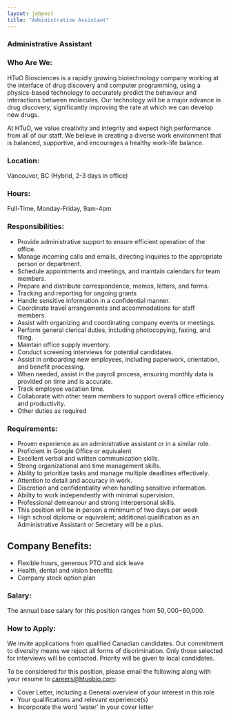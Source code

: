 ```yaml
---
layout: jobpost
title: "Administrative Assistant"
---
```



### Administrative Assistant

### Who Are We:
HTuO Biosciences is a rapidly growing biotechnology company working at the interface of drug discovery and computer programming, using a physics-based technology to accurately predict the behaviour and interactions between molecules. Our technology will be a major advance in drug discovery, significantly improving the rate at which we can develop new drugs.

At HTuO, we value creativity and integrity and expect high performance from all of our staff. We believe in creating a diverse work environment that is balanced, supportive, and encourages a healthy work-life balance.

### Location: 
Vancouver, BC (Hybrid, 2-3 days in office)

### Hours: 
Full-Time, Monday-Friday, 9am-4pm

### Responsibilities:
* Provide administrative support to ensure efficient operation of the office.
* Manage incoming calls and emails, directing inquiries to the appropriate person or department.
* Schedule appointments and meetings, and maintain calendars for team members.
* Prepare and distribute correspondence, memos, letters, and forms.
* Tracking and reporting for ongoing grants
* Handle sensitive information in a confidential manner.
* Coordinate travel arrangements and accommodations for staff members.
* Assist with organizing and coordinating company events or meetings.
* Perform general clerical duties, including photocopying, faxing, and filing.
* Maintain office supply inventory.
* Conduct screening interviews for potential candidates.
* Assist in onboarding new employees, including paperwork, orientation, and benefit processing. 
* When needed, assist in the payroll process, ensuring monthly data is provided on time and is accurate.
* Track employee vacation time. 
* Collaborate with other team members to support overall office efficiency and productivity.
* Other duties as required

### Requirements:
* Proven experience as an administrative assistant or in a similar role.
* Proficient in Google Office or equivalent
* Excellent verbal and written communication skills.
* Strong organizational and time management skills.
* Ability to prioritize tasks and manage multiple deadlines effectively.
* Attention to detail and accuracy in work.
* Discretion and confidentiality when handling sensitive information.
* Ability to work independently with minimal supervision.
* Professional demeanour and strong interpersonal skills.
* This position will be in person a minimum of two days per week
* High school diploma or equivalent; additional qualification as an Administrative Assistant or Secretary will be a plus.

## Company Benefits:
* Flexible hours, generous PTO and sick leave
* Health, dental and vision benefits
* Company stock option plan

### Salary: 
The annual base salary for this position ranges from $50,000-$60,000.

### How to Apply:
We invite applications from qualified Canadian candidates. Our commitment to diversity means we reject all forms of discrimination. Only those selected for interviews will be contacted. Priority will be given to local candidates.

To be considered for this position, please email the following along with your resume to careers@htuobio.com:
* Cover Letter, including a General overview of your interest in this role
* Your qualifications and relevant experience(s)
* Incorporate the word ‘water’ in your cover letter
